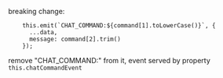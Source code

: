 breaking change:

        this.emit(`CHAT_COMMAND:${command[1].toLowerCase()}`, {
          ...data,
          message: command[2].trim()
        });

remove "CHAT_COMMAND:" from it, event served by property `this.chatCommandEvent`
